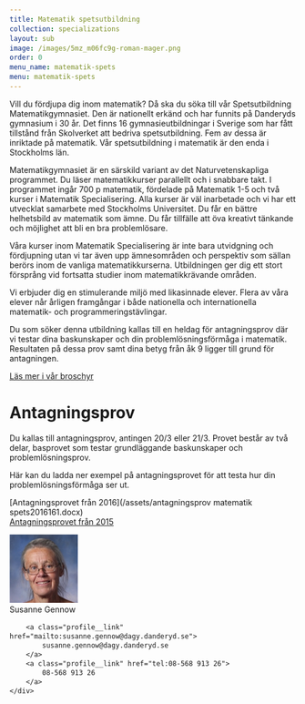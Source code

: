 ```yaml
---
title: Matematik spetsutbildning
collection: specializations
layout: sub
image: /images/5mz_m06fc9g-roman-mager.png
order: 0
menu_name: matematik-spets
menu: matematik-spets
---
```


Vill du fördjupa dig inom matematik? Då ska du söka till vår Spetsutbildning Matematikgymnasiet. Den är nationellt erkänd och har funnits på Danderyds gymnasium i 30 år. Det finns 16 gymnasieutbildningar i Sverige som har fått tillstånd från Skolverket att bedriva spetsutbildning. Fem av dessa är inriktade på matematik. Vår spetsutbildning i matematik är den enda i Stockholms län.

Matematikgymnasiet är en särskild variant av det Naturvetenskapliga programmet. Du läser matematikkurser parallellt och i snabbare takt. I programmet ingår 700 p matematik, fördelade på Matematik 1-5 och två kurser i Matematik Specialisering. Alla kurser är väl inarbetade och vi har ett utvecklat samarbete med Stockholms Universitet. Du får en bättre helhetsbild av matematik som ämne. Du får tillfälle att öva kreativt tänkande och möjlighet att bli en bra problemlösare.

Våra kurser inom Matematik Specialisering är inte bara utvidgning och fördjupning utan vi tar även upp ämnesområden och perspektiv som sällan berörs inom de vanliga matematikkurserna. Utbildningen ger dig ett stort försprång vid fortsatta studier inom matematikkrävande områden.

Vi erbjuder dig en stimulerande miljö med likasinnade elever. Flera av våra elever når årligen framgångar i både nationella och internationella matematik- och programmeringstävlingar.

Du som söker denna utbildning kallas till en heldag för antagningsprov där vi testar dina baskunskaper och din problemlösningsförmåga i matematik. Resultaten på dessa prov samt dina betyg från åk 9 ligger till grund för antagningen.

[Läs mer i vår broschyr](/assets/Matematikgymnasiet.pdf)

# Antagningsprov

Du kallas till antagningsprov, antingen 20/3 eller 21/3. Provet består av två delar, basprovet som testar grundläggande baskunskaper och problemlösningsprov.

Här kan du ladda ner exempel på antagningsprovet för att testa hur din problemlösningsförmåga ser ut.

[Antagningsprovet från 2016](/assets/antagningsprov matematik spets2016161.docx)
<br>
[Antagningsprovet från 2015](/assets/masint151.docx)

<div class="profile">
	<img class="profile__image" src="/images/SGW.png" alt="Susanne Gennow">
	<div class="profile__info">
		<div class="profile__title">Susanne Gennow</div>

		<a class="profile__link" href="mailto:susanne.gennow@dagy.danderyd.se">
			susanne.gennow@dagy.danderyd.se
		</a>
		<a class="profile__link" href="tel:08-568 913 26">
			08-568 913 26
		</a>
	</div>
</div>
